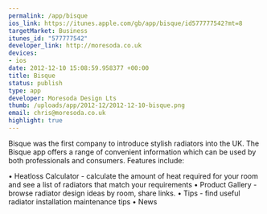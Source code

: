 ```yaml
--- 
permalink: /app/bisque
ios_link: https://itunes.apple.com/gb/app/bisque/id577777542?mt=8
targetMarket: Business
itunes_id: "577777542"
developer_link: http://moresoda.co.uk
devices: 
- ios
date: 2012-12-10 15:08:59.958377 +00:00
title: Bisque
status: publish
type: app
developer: Moresoda Design Lts
thumb: /uploads/app/2012-12/2012-12-10-bisque.png
email: chris@moresoda.co.uk
highlight: true
---
```


Bisque was the first company to introduce stylish radiators into the UK.  The Bisque app offers a range of convenient information which can be used by both professionals and consumers. Features include: 
 
• Heatloss Calculator - calculate the amount of heat required for your room and see a list of radiators that match your requirements
• Product Gallery - browse radiator design ideas by room, share links.
• Tips - find useful radiator installation maintenance tips 
• News
